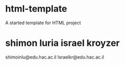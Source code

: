 # html-template
A started template for HTML project

<h1>shimon luria  israel kroyzer</h1>
<p>shimoinlu@edu.hac.ac.il Israelkr@edu.hac.ac.il</p>

